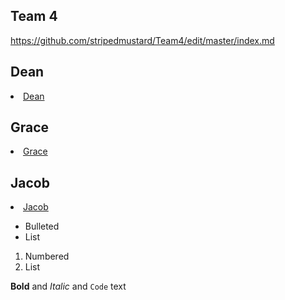 ## Team 4
https://github.com/stripedmustard/Team4/edit/master/index.md

## Dean
<!DOCTYPE html>
<html>
<body>
  <li><a href="#dean">Dean</a></li>
	</body>
	</html>
	
## Grace
<html>
<body>
	<li><a href="#grace">Grace</a></li>
	
</html>
</body>

## Jacob
<html>
<body>
	<li><a href="#jacob">Jacob</a></li>
 
</body>
</html>


- Bulleted
- List

1. Numbered
2. List

**Bold** and _Italic_ and `Code` text
